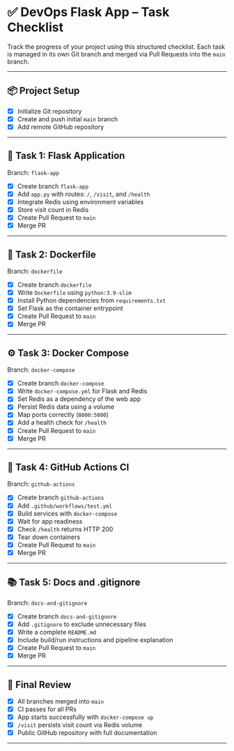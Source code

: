 # ✅ DevOps Flask App – Task Checklist

Track the progress of your project using this structured checklist. Each task is managed in its own Git branch and merged via Pull Requests into the `main` branch.

---

## 📦 Project Setup
- [x] Initialize Git repository
- [x] Create and push initial `main` branch
- [x] Add remote GitHub repository

---

## 🔧 Task 1: Flask Application
Branch: `flask-app`
- [x] Create branch `flask-app`
- [x] Add `app.py` with routes: `/`, `/visit`, and `/health`
- [x] Integrate Redis using environment variables
- [x] Store visit count in Redis
- [x] Create Pull Request to `main`
- [x] Merge PR

---

## 🐳 Task 2: Dockerfile
Branch: `dockerfile`
- [x] Create branch `dockerfile`
- [x] Write `Dockerfile` using `python:3.9-slim`
- [x] Install Python dependencies from `requirements.txt`
- [x] Set Flask as the container entrypoint
- [x] Create Pull Request to `main`
- [x] Merge PR

---

## ⚙️ Task 3: Docker Compose
Branch: `docker-compose`
- [x] Create branch `docker-compose`
- [x] Write `docker-compose.yml` for Flask and Redis
- [x] Set Redis as a dependency of the web app
- [x] Persist Redis data using a volume
- [x] Map ports correctly (`8000:5000`)
- [x] Add a health check for `/health`
- [x] Create Pull Request to `main`
- [x] Merge PR

---

## 🚦 Task 4: GitHub Actions CI
Branch: `github-actions`
- [x] Create branch `github-actions`
- [x] Add `.github/workflows/test.yml`
- [x] Build services with `docker-compose`
- [x] Wait for app readiness
- [x] Check `/health` returns HTTP 200
- [x] Tear down containers
- [x] Create Pull Request to `main`
- [x] Merge PR

---

## 📚 Task 5: Docs and .gitignore
Branch: `docs-and-gitignore`
- [x] Create branch `docs-and-gitignore`
- [x] Add `.gitignore` to exclude unnecessary files
- [x] Write a complete `README.md`
- [x] Include build/run instructions and pipeline explanation
- [x] Create Pull Request to `main`
- [x] Merge PR

---

## 🎉 Final Review
- [x] All branches merged into `main`
- [x] CI passes for all PRs
- [x] App starts successfully with `docker-compose up`
- [x] `/visit` persists visit count via Redis volume
- [x] Public GitHub repository with full documentation

---

